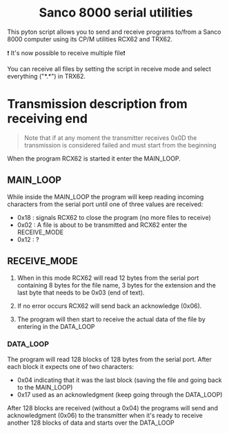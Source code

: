 # <div align="center"> Sanco 8000 serial utilities </div>

 This pyton script allows you to send and receive programs to/from a Sanco 8000 computer using its CP/M utilities RCX62 and TRX62.

❗ It's now possible to receive multiple file❗

You can receive all files by setting the script in receive mode and select everything ("\*.\*") in TRX62.

# Transmission description from receiving end
>Note that if at any moment the transmitter receives 0x0D the transmission  is considered failed and must start from the beginning

When the program RCX62 is started it enter the MAIN_LOOP. 

## MAIN_LOOP

While inside the MAIN_LOOP the program will keep reading incoming characters from the serial port until one of three values are received:

- 0x18 : signals RCX62 to close the program (no more files to receive)
- 0x02 : A file is about to be transmitted and RCX62 enter the RECEIVE_MODE
- 0x12 : ?

## RECEIVE_MODE
1) When in this mode RCX62 will read 12 bytes from the serial port containing 8 bytes for the file name, 3 bytes for the extension and the last byte that needs to be 0x03 (end of text). 

2) If no error occurs RCX62 will send back an acknowledge (0x06).

3) The program will then start to receive the actual data of the file by entering in the DATA_LOOP

### DATA_LOOP

The program will read 128 blocks of 128 bytes from the serial port. After each block it expects one of two characters:

- 0x04 indicating that it was the last block  (saving the file and going back to the MAIN_LOOP)
- 0x17 used as an acknowledgment (keep going through the DATA_LOOP)

After 128 blocks are received (without a 0x04) the programs will send and acknowledgment (0x06) to the transmitter when it's ready to receive another 128 blocks of data and starts over the DATA_LOOP